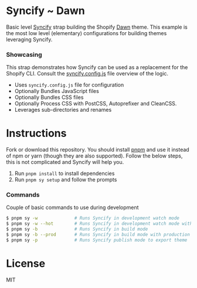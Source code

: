 # Syncify ~ Dawn

Basic level [Syncify](https://github.com/panoply/syncify) strap building the Shopify [Dawn](https://github.com/Shopify/dawn) theme. This example is the most low level (elementary) configurations for building themes leveraging Syncify.

### Showcasing

This strap demonstrates how Syncify can be used as a replacement for the Shopify CLI. Consult the [syncify.config.js](/syncify.config.js) file overview of the logic.

- Uses `syncify.config.js` file for configuration
- Optionally Bundles JavaScript files
- Optionally Bundles CSS files
- Optionally Process CSS with PostCSS, Autoprefixer and CleanCSS.
- Leverages sub-directories and renames

# Instructions

Fork or download this repository. You should install [pnpm](https://pnpm.js.org/en/cli/install) and use it instead of npm or yarn (though they are also supported). Follow the below steps, this is not complicated and Syncify will help you.

1. Run `pnpm install` to install dependencies
2. Run `pnpm sy setup` and follow the prompts

### Commands

Couple of basic commands to use during development

```bash
$ pnpm sy -w              # Runs Syncify in development watch mode
$ pnpm sy -w --hot        # Runs Syncify in development watch mode with hot reloads
$ pnpm sy -b              # Runs Syncify in build mode
$ pnpm sy -b --prod       # Runs Syncify in build mode with production output
$ pnpm sy -p              # Runs Syncify publish mode to export theme
```

# License

MIT
